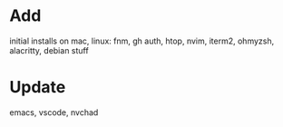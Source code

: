 # Add

initial installs on mac, linux: fnm, gh auth, htop, nvim, iterm2, ohmyzsh, alacritty, debian stuff

# Update

emacs, vscode, nvchad
